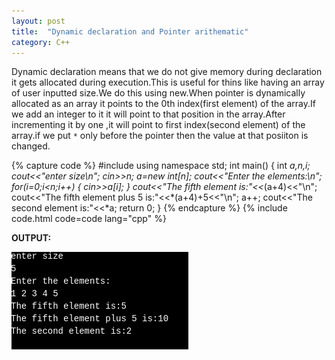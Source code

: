 ```yaml
---
layout: post
title:  "Dynamic declaration and Pointer arithematic"
category: C++
---
```


Dynamic declaration means that we do not give memory during declaration it gets allocated during execution.This is useful for thins like having an array of user inputted size.We do this using new.When pointer is dynamically allocated as an array it points to the 0th index(first element) of the array.If we add an integer to it it will point to that position in the array.After incrementing it by one ,it will point to first index(second element) of the array.if we put `*` only before the pointer then the value at that posiiton is changed.

{% capture code %}
#include<iostream>
using namespace std;
int main()
{
    int *a,n,i;
    cout<<"enter size\n";
    cin>>n;
    a=new int[n];
    cout<<"Enter the elements:\n";
    for(i=0;i<n;i++)
    {
        cin>>a[i];
    }
    cout<<"The fifth element is:"<<*(a+4)<<"\n";
    cout<<"The fifth element plus 5 is:"<<*(a+4)+5<<"\n";
    a++;
    cout<<"The second element is:"<<*a;
    return 0;
}
{% endcapture %}
{% include code.html code=code lang="cpp" %}

**OUTPUT:**

![output](/assets/Dynamic-declaration-and-Pointer-arithematic.png)
